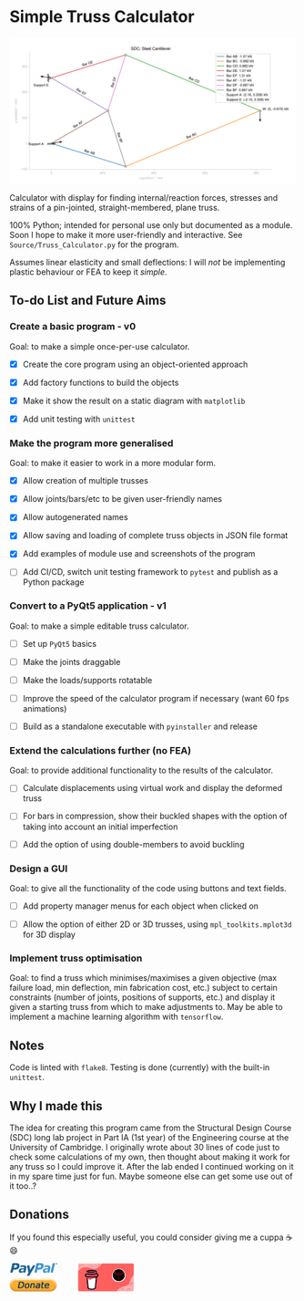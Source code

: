 # Simple Truss Calculator

![Example Truss used in SDC](Media/GitHub/example_screenshot.png)

Calculator with display for finding internal/reaction forces, stresses and strains of a pin-jointed, straight-membered, plane truss.

100% Python; intended for personal use only but documented as a module.
Soon I hope to make it more user-friendly and interactive.
See `Source/Truss_Calculator.py` for the program.

Assumes linear elasticity and small deflections: I will *not* be implementing plastic behaviour or FEA to keep it *simple*.


## To-do List and Future Aims

### Create a basic program - v0

  Goal: to make a simple once-per-use calculator.

  * [x] Create the core program using an object-oriented approach
  * [x] Add factory functions to build the objects
  * [x] Make it show the result on a static diagram with `matplotlib`
  * [x] Add unit testing with `unittest`
 
 
### Make the program more generalised

  Goal: to make it easier to work in a more modular form.
  
  * [x] Allow creation of multiple trusses
  * [x] Allow joints/bars/etc to be given user-friendly names
  * [x] Allow autogenerated names
  * [x] Allow saving and loading of complete truss objects in JSON file format
  * [x] Add examples of module use and screenshots of the program
  * [ ] Add CI/CD, switch unit testing framework to `pytest` and publish as a Python package


### Convert to a PyQt5 application - v1

  Goal: to make a simple editable truss calculator.

  * [ ] Set up `PyQt5` basics
  * [ ] Make the joints draggable
  * [ ] Make the loads/supports rotatable
  * [ ] Improve the speed of the calculator program if necessary (want 60 fps animations)
  * [ ] Build as a standalone executable with `pyinstaller` and release
  
  
### Extend the calculations further (no FEA)

  Goal: to provide additional functionality to the results of the calculator.
  
  * [ ] Calculate displacements using virtual work and display the deformed truss
  * [ ] For bars in compression, show their buckled shapes with the option of taking into account an initial imperfection
  * [ ] Add the option of using double-members to avoid buckling
  
  
### Design a GUI

  Goal: to give all the functionality of the code using buttons and text fields.
  
  * [ ] Add property manager menus for each object when clicked on
  * [ ] Allow the option of either 2D or 3D trusses, using `mpl_toolkits.mplot3d` for 3D display


### Implement truss optimisation

  Goal: to find a truss which minimises/maximises a given objective (max failure load, min deflection, min fabrication cost, etc.) subject to certain constraints (number of joints, positions of supports, etc.) and display it given a starting truss from which to make adjustments to. May be able to implement a machine learning algorithm with `tensorflow`.


## Notes

Code is linted with `flake8`. Testing is done (currently) with the built-in `unittest`.


## Why I made this

The idea for creating this program came from the Structural Design Course (SDC) long lab project in Part IA (1st year) of the Engineering course at the University of Cambridge. I originally wrote about 30 lines of code just to check some calculations of my own, then thought about making it work for any truss so I could improve it. After the lab ended I continued working on it in my spare time just for fun. Maybe someone else can get some use out of it too..?


## Donations

If you found this especially useful, you could consider giving me a cuppa :coffee: :smile:

[<img src="Media/GitHub/paypal_donate_button_transparent.png" width=84, height=50>](https://www.paypal.me/lorcan2440)
&emsp;&emsp;
[<img src="Media/GitHub/buy_me_a_coffee.png" width=99, height=50>](https://www.buymeacoffee.com/lorcan)
